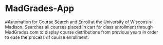 # MadGrades-App

#Automation for Course Search and Enroll at the University of Wisconsin-Madison. Searches all courses placed in cart for class enrollment through MadGrades.com to display course distributions from previous years in order to ease the process of course enrollment. 

